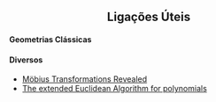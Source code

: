 
<h2 align="center"> Ligações Úteis </h2>  

#### Geometrias Clássicas

#### Diversos
- [Möbius Transformations Revealed](https://www.youtube.com/watch?v=0z1fIsUNhO4)
- [The extended Euclidean Algorithm for polynomials](https://billcookmath.com/sage/algebra/Euclidean_algorithm-poly.html)
